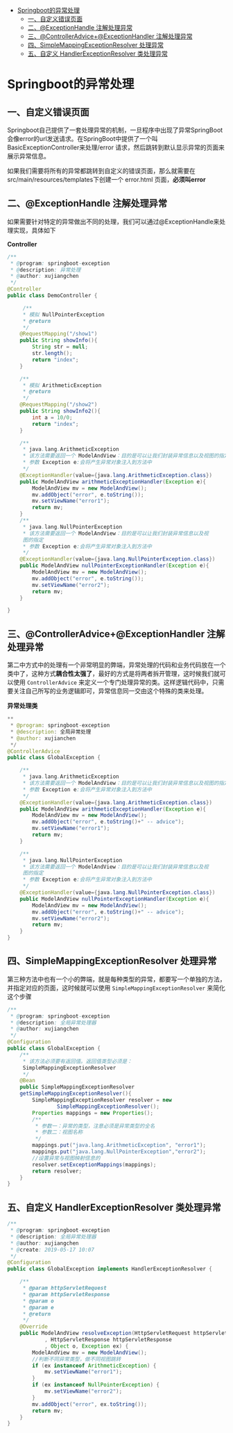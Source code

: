 - [Springboot的异常处理](#springboot-----)
  * [一、自定义错误页面](#一自定义错误页面)
  * [二、@ExceptionHandle 注解处理异常](#二ExceptionHandle-注解处理异常)
  * [三、@ControllerAdvice+@ExceptionHandler 注解处理异常](#三ControllerAdviceExceptionHandler-注解处理异常)
  * [四、SimpleMappingExceptionResolver 处理异常](#SimpleMappingExceptionResolver-处理异常)
  * [五、自定义 HandlerExceptionResolver 类处理异常](#五自定义-HandlerExceptionResolver-类处理异常)



# Springboot的异常处理

## 一、自定义错误页面

Springboot自己提供了一套处理异常的机制，一旦程序中出现了异常SpringBoot会像error的url发送请求。在SpringBoot中提供了一个叫BasicExceptionController来处理/error 请求，然后跳转到默认显示异常的页面来展示异常信息。

如果我们需要将所有的异常都跳转到自定义的错误页面，那么就需要在src/main/resources/templates下创建一个 error.html 页面，**必须叫error**

## 二、@ExceptionHandle 注解处理异常

如果需要针对特定的异常做出不同的处理，我们可以通过@ExceptionHandle来处理实现，具体如下

**Controller**

```java
/**
 * @program: springboot-exception
 * @description: 异常处理
 * @author: xujiangchen
 */
@Controller
public class DemoController {

	 /**
     * 模拟 NullPointerException
     * @return
     */
    @RequestMapping("/show1")
    public String showInfo(){
        String str = null;
        str.length();
        return "index";
    }

    /**
     * 模拟 ArithmeticException
     * @return
     */
    @RequestMapping("/show2")
    public String showInfo2(){
        int a = 10/0;
        return "index";
    }

    /**
     * java.lang.ArithmeticException
     * 该方法需要返回一个 ModelAndView：目的是可以让我们封装异常信息以及视图的指定
     * 参数 Exception e:会将产生异常对象注入到方法中
     */
    @ExceptionHandler(value={java.lang.ArithmeticException.class})
    public ModelAndView arithmeticExceptionHandler(Exception e){
        ModelAndView mv = new ModelAndView();
        mv.addObject("error", e.toString());
        mv.setViewName("error1");
        return mv;
    }
    /**
     * java.lang.NullPointerException
     * 该方法需要返回一个 ModelAndView：目的是可以让我们封装异常信息以及视
     图的指定
     * 参数 Exception e:会将产生异常对象注入到方法中
     */
    @ExceptionHandler(value={java.lang.NullPointerException.class})
    public ModelAndView nullPointerExceptionHandler(Exception e){
        ModelAndView mv = new ModelAndView();
        mv.addObject("error", e.toString());
        mv.setViewName("error2");
        return mv;
    }

}
```

## 三、@ControllerAdvice+@ExceptionHandler 注解处理异常

第二中方式中的处理有一个非常明显的弊端，异常处理的代码和业务代码放在一个类中了，这种方式**耦合性太强了**，最好的方式是将两者拆开管理，这时候我们就可以使用 `ControllerAdvice` 来定义一个专门处理异常的类。这样逻辑代码中，只需要关注自己所写的业务逻辑即可，异常信息同一交由这个特殊的类来处理。

**异常处理类**

```java
**
 * @program: springboot-exception
 * @description: 全局异常处理
 * @author: xujianchen 
 */
@ControllerAdvice
public class GlobalException {

    /**
     * java.lang.ArithmeticException
     * 该方法需要返回一个 ModelAndView：目的是可以让我们封装异常信息以及视图的指定
     * 参数 Exception e:会将产生异常对象注入到方法中
     */
    @ExceptionHandler(value={java.lang.ArithmeticException.class})
    public ModelAndView arithmeticExceptionHandler(Exception e){
        ModelAndView mv = new ModelAndView();
        mv.addObject("error", e.toString()+" -- advice");
        mv.setViewName("error1");
        return mv;
    }

    /**
     * java.lang.NullPointerException
     * 该方法需要返回一个 ModelAndView：目的是可以让我们封装异常信息以及视
     图的指定
     * 参数 Exception e:会将产生异常对象注入到方法中
     */
    @ExceptionHandler(value={java.lang.NullPointerException.class})
    public ModelAndView nullPointerExceptionHandler(Exception e){
        ModelAndView mv = new ModelAndView();
        mv.addObject("error", e.toString()+" -- advice");
        mv.setViewName("error2");
        return mv;
    }
}

```

## 四、SimpleMappingExceptionResolver 处理异常

第三种方法中也有一个小的弊端，就是每种类型的异常，都要写一个单独的方法，并指定对应的页面，这时候就可以使用 `SimpleMappingExceptionResolver` 来简化这个步骤

```java
/**
 * @program: springboot-exception
 * @description: 全局异常处理器
 * @author: xujiangchen
 */
@Configuration
public class GlobalException {
    /**
     * 该方法必须要有返回值。返回值类型必须是：
     SimpleMappingExceptionResolver
     */
    @Bean
    public SimpleMappingExceptionResolver
    getSimpleMappingExceptionResolver(){
        SimpleMappingExceptionResolver resolver = new
                SimpleMappingExceptionResolver();
        Properties mappings = new Properties();
        /**
         * 参数一：异常的类型，注意必须是异常类型的全名
         * 参数二：视图名称
         */
        mappings.put("java.lang.ArithmeticException", "error1");
        mappings.put("java.lang.NullPointerException","error2");
        //设置异常与视图映射信息的
        resolver.setExceptionMappings(mappings);
        return resolver;
    }
}

```

## 五、自定义 HandlerExceptionResolver 类处理异常

```java
/**
 * @program: springboot-exception
 * @description: 全局异常处理器
 * @author: xujiangchen
 * @create: 2019-05-17 10:07
 */
@Configuration
public class GlobalException implements HandlerExceptionResolver {

    /**
     * @param httpServletRequest
     * @param httpServletResponse
     * @param o
     * @param e
     * @return
     */
    @Override
    public ModelAndView resolveException(HttpServletRequest httpServletRequest
            , HttpServletResponse httpServletResponse
            , Object o, Exception ex) {
        ModelAndView mv = new ModelAndView();
        //判断不同异常类型，做不同视图跳转
        if (ex instanceof ArithmeticException) {
            mv.setViewName("error1");
        }
        if (ex instanceof NullPointerException) {
            mv.setViewName("error2");
        }
        mv.addObject("error", ex.toString());
        return mv;
    }
}
```
